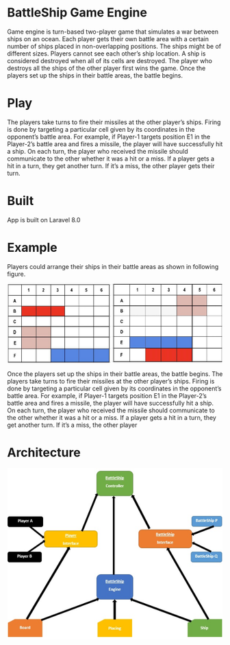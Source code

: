 # BattleShip Game Engine

Game engine is turn-based two-player game that simulates a war between ships on an ocean. Each player gets their own battle area with a certain number of ships placed in non-overlapping positions. The ships might be of different sizes. Players cannot see each other’s ship location. A ship is considered destroyed when all of its cells are destroyed. The player who destroys all the ships of the other player first wins the game. Once the players set up the ships in their battle areas, the battle begins.


# Play

The players take turns to fire their missiles at the other player’s ships. Firing is done by targeting a particular cell given by its coordinates in the opponent’s battle area. For example, if Player-1 targets position E1 in the Player-2’s battle area and fires a missile, the player will have successfully hit a ship. On each turn, the player who received the missile should communicate to the other whether it was a hit or a miss. If a player gets a hit in a turn, they get another turn. If it’s a miss, the other player gets their turn.



# Built
App is built on Laravel 8.0




# Example 

Players could arrange their ships in their battle areas as shown in following figure.

![board_n_ships.jpg](img/board_n_ships.jpg)

Once the players set up the ships in their battle areas, the battle begins.
The players take turns to fire their missiles at the other player’s ships. Firing is done by targeting a particular cell given by its coordinates in the opponent’s battle area. For example, if Player-1 targets position E1 in the Player-2’s battle area and fires a missile, the player will have successfully hit a ship. On each turn, the player who received the missile should communicate to the other whether it was a hit or a miss. If a player gets a hit in a turn, they get another turn. If it’s a miss, the other player





# Architecture

![architecture.jpg](img/architecture.jpg)
